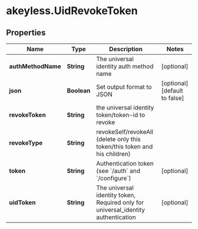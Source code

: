 # akeyless.UidRevokeToken

## Properties

Name | Type | Description | Notes
------------ | ------------- | ------------- | -------------
**authMethodName** | **String** | The universal identity auth method name | [optional] 
**json** | **Boolean** | Set output format to JSON | [optional] [default to false]
**revokeToken** | **String** | the universal identity token/token-id to revoke | 
**revokeType** | **String** | revokeSelf/revokeAll (delete only this token/this token and his children) | 
**token** | **String** | Authentication token (see &#x60;/auth&#x60; and &#x60;/configure&#x60;) | [optional] 
**uidToken** | **String** | The universal identity token, Required only for universal_identity authentication | [optional] 


